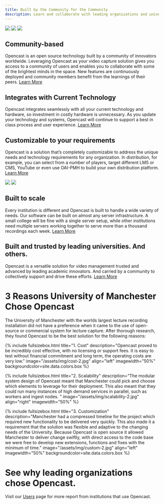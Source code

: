 ```yaml
---
title: Built by the Community for the Community
description: Learn and collaborate with leading organizations and universities worldwide. Opencast helps you build custom video capture solutions.
---
```

<img class="feature-image-left" src="http://www.opencast.org/wp-content/uploads/2015/02/community.jpg">
<img class="feature-image-right" src="http://www.opencast.org/wp-content/uploads/2015/02/integrates.jpg">
<img class="feature-image-left" src="http://www.opencast.org/wp-content/uploads/2015/02/custom.jpg">

## Community-based
Opencast is an open source technology built by a community of innovators worldwide. Leveraging Opencast as your video capture solution gives you access to a community of users and enables you to collaborate with some of the brightest minds in the space. New features are continuously deployed and community members benefit from the learnings of their peers.
[Learn More](/benefits/its-community-based "Learn More")

## Integrates with Current Technology
Opencast integrates seamlessly with all your current technology and hardware, so investment in costly hardware is unnecessary. As you update your technology and systems, Opencast will continue to support a best in class process and user experience.
[Learn More](/benefits/integrates-with-current-technology "Learn More")

## Customizable to your requirements
Opencast is a solution that’s completely customizable to address the unique needs and technology requirements for any organization. In distribution, for example, you can select from a number of players, target different LMS or CMS, YouTube or even use OAI-PMH to build your own distribution platform.
[Learn More](/benefits/it-completely-customizable "Learn More")

<img class="feature-image-right" src="http://www.opencast.org/wp-content/uploads/2015/02/scale.png">
<img class="feature-image-left" src="http://www.opencast.org/wp-content/uploads/2015/02/trusted.png">

## Built to scale
Every institution is different and Opencast is built to handle a wide variety of needs. Our software can be built on almost any server infrastructure. A small college will be fine with a single server setup, while other institutions need multiple servers working together to serve more than a thousand recordings each week.
[Learn More](/benefits/built-for-scale "Learn More")

## Built and trusted by leading universities. And others.
Opencast is a versatile solution for video management trusted and advanced by leading academic innovators. And carried by a community to collectively support and drive these efforts.
[Learn More](/benefits/trusted-by-leading-organizations-worldwide "Learn More")

# 3 Reasons University of Manchester Chose Opencast
The University of Manchester with the worlds largest lecture recording installation did not have a preference when it came to the use of open-source or commercial system for lecture capture. After thorough research, they found Opencast to be the best solution for the following reasons:

{% include fullsizebox.html 
title="1. Cost"
description="Opencast proved to be incredibly cost effective, with no licensing or support fees. It is easy to test without financial commitment and long term, the operating costs are very low."
image="/assets/img/cost-2.jpg"
align="left"
imagewidth="50%"
backgroundcolor=site.data.colors.box
%}

{% include fullsizebox.html 
title="2. Scalability"
description="The modular system design of Opencast meant that Manchester could pick and choose which elements to leverage for their deployment. This also meant that they could run many instances of high demand services in parallel, such as workers and ingest nodes.
"
image="/assets/img/scalability-2.jpg"
align="right"
imagewidth="50%"
%}

{% include fullsizebox.html 
title="3. Customization"
description="Manchester had a compressed timeline for the project which required new functionality to be delivered very quickly. This also made it a requirement that the solution was flexible and adaptive to the changing needs of the University. Because Opencast is open source it allowed Manchester to deliver change swiftly, with direct access to the code base we were free to develop new extensions, functions and fixes with the minimum of time."
image="/assets/img/custom-2.jpg"
align="left"
imagewidth="50%"
backgroundcolor=site.data.colors.box
%}


# See why leading organizations chose Opencast.
Visit our [Users](/users) page for more report from institutions that use Opencast.

